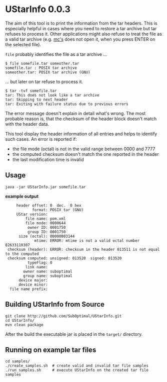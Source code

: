 UStarInfo 0.0.3
===============

The aim of this tool is to print the information from the tar headers. This is especially helpful in cases where you need to restore a tar archive but tar refuses to process it. Other applications might also refuse to treat the file as a valid tar archive (e.g. [mc's](https://github.com/MidnightCommander/mc/issues/55) does not open it, when you press ENTER on the selected file).

`file` probably identifies the file as a tar archive ...

```
$ file somefile.tar someother.tar
somefile.tar : POSIX tar archive
someother.tar: POSIX tar archive (GNU)
```
... but later on tar refuse to process it.

```
$ tar -tvf somefile.tar
tar: This does not look like a tar archive
tar: Skipping to next header
tar: Exiting with failure status due to previous errors
```

The error message doesn't explain in detail what's wrong. The most probable reason is, that the checksum of the header block doesn't match with the header data. 

This tool display the header information of all entries and helps to identify such cases. An error is reported if:

 - the file mode (octal) is not in the valid range between 0000 and 7777
 - the computed checksum doesn't match the one reported in the header
 - the last modification time is invalid

Usage
-----

`java -jar UStarInfo.jar somefile.tar`

**example output**

```
     header offset: 0  dec.  0 hex
            format: POSIX tar (GNU)
     UStar version:  
         file name: pom.xml
         file mode: 0000644
          owner ID: 0001750
          group ID: 0001750
      size (octal): 00000003144
             mtime: ERROR: mtime is not a valid octal number 82633110307
 checksum (header): ERROR: checksum in the header 013511 is not equal to the computed
 checksum computed: unsigned: 013520  signed: 013520
          typeFlag: 0
         link name: 
        owner name: suboptimal
        group name: suboptimal
      device major: 
      device minor: 
  file name prefix: 
```

Building UStarInfo from Source
------------------------------

```
git clone http://github.com/SubOptimal/UStarInfo.git
cd UStarInfo/
mvn clean package
```

After the build the executable jar is placed in the `target/` directory.

Running on example tar files
----------------------------

```
cd samples/
./create_samples.sh  # create valid and invalid tar file samples
./run_samples.sh     # execute UStarInfo on the created tar file samples
```
